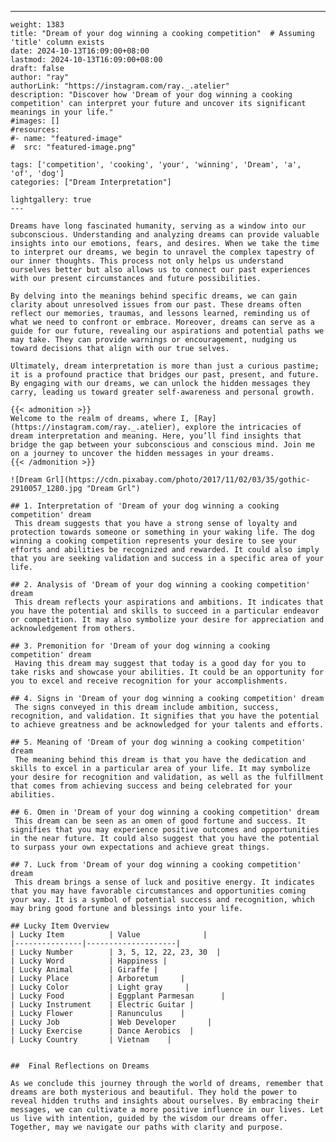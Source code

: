 ---
    weight: 1383
    title: "Dream of your dog winning a cooking competition"  # Assuming 'title' column exists
    date: 2024-10-13T16:09:00+08:00
    lastmod: 2024-10-13T16:09:00+08:00
    draft: false
    author: "ray"
    authorLink: "https://instagram.com/ray._.atelier"
    description: "Discover how 'Dream of your dog winning a cooking competition' can interpret your future and uncover its significant meanings in your life."
    #images: []
    #resources:
    #- name: "featured-image"
    #  src: "featured-image.png"
    
    tags: ['competition', 'cooking', 'your', 'winning', 'Dream', 'a', 'of', 'dog']
    categories: ["Dream Interpretation"]
    
    lightgallery: true
    ---
    
    Dreams have long fascinated humanity, serving as a window into our subconscious. Understanding and analyzing dreams can provide valuable insights into our emotions, fears, and desires. When we take the time to interpret our dreams, we begin to unravel the complex tapestry of our inner thoughts. This process not only helps us understand ourselves better but also allows us to connect our past experiences with our present circumstances and future possibilities.
    
    By delving into the meanings behind specific dreams, we can gain clarity about unresolved issues from our past. These dreams often reflect our memories, traumas, and lessons learned, reminding us of what we need to confront or embrace. Moreover, dreams can serve as a guide for our future, revealing our aspirations and potential paths we may take. They can provide warnings or encouragement, nudging us toward decisions that align with our true selves.
    
    Ultimately, dream interpretation is more than just a curious pastime; it is a profound practice that bridges our past, present, and future. By engaging with our dreams, we can unlock the hidden messages they carry, leading us toward greater self-awareness and personal growth.
    
    {{< admonition >}}
    Welcome to the realm of dreams, where I, [Ray](https://instagram.com/ray._.atelier), explore the intricacies of dream interpretation and meaning. Here, you’ll find insights that bridge the gap between your subconscious and conscious mind. Join me on a journey to uncover the hidden messages in your dreams.
    {{< /admonition >}}
    
    ![Dream Grl](https://cdn.pixabay.com/photo/2017/11/02/03/35/gothic-2910057_1280.jpg "Dream Grl")
    
    ## 1. Interpretation of 'Dream of your dog winning a cooking competition' dream
     This dream suggests that you have a strong sense of loyalty and protection towards someone or something in your waking life. The dog winning a cooking competition represents your desire to see your efforts and abilities be recognized and rewarded. It could also imply that you are seeking validation and success in a specific area of your life.
    
    ## 2. Analysis of 'Dream of your dog winning a cooking competition' dream
     This dream reflects your aspirations and ambitions. It indicates that you have the potential and skills to succeed in a particular endeavor or competition. It may also symbolize your desire for appreciation and acknowledgement from others.
    
    ## 3. Premonition for 'Dream of your dog winning a cooking competition' dream
     Having this dream may suggest that today is a good day for you to take risks and showcase your abilities. It could be an opportunity for you to excel and receive recognition for your accomplishments.
    
    ## 4. Signs in 'Dream of your dog winning a cooking competition' dream
     The signs conveyed in this dream include ambition, success, recognition, and validation. It signifies that you have the potential to achieve greatness and be acknowledged for your talents and efforts.
    
    ## 5. Meaning of 'Dream of your dog winning a cooking competition' dream
     The meaning behind this dream is that you have the dedication and skills to excel in a particular area of your life. It may symbolize your desire for recognition and validation, as well as the fulfillment that comes from achieving success and being celebrated for your abilities.
    
    ## 6. Omen in 'Dream of your dog winning a cooking competition' dream
     This dream can be seen as an omen of good fortune and success. It signifies that you may experience positive outcomes and opportunities in the near future. It could also suggest that you have the potential to surpass your own expectations and achieve great things.
    
    ## 7. Luck from 'Dream of your dog winning a cooking competition' dream
     This dream brings a sense of luck and positive energy. It indicates that you may have favorable circumstances and opportunities coming your way. It is a symbol of potential success and recognition, which may bring good fortune and blessings into your life.
    
    ## Lucky Item Overview
    | Lucky Item          | Value              |
    |---------------|--------------------|
    | Lucky Number        | 3, 5, 12, 22, 23, 30  |
    | Lucky Word          | Happiness |
    | Lucky Animal        | Giraffe |
    | Lucky Place         | Arboretum     |
    | Lucky Color         | Light gray     |
    | Lucky Food          | Eggplant Parmesan      |
    | Lucky Instrument    | Electric Guitar |
    | Lucky Flower        | Ranunculus    |
    | Lucky Job           | Web Developer       |
    | Lucky Exercise      | Dance Aerobics  |
    | Lucky Country       | Vietnam    |
    
    
    ##  Final Reflections on Dreams
    
    As we conclude this journey through the world of dreams, remember that dreams are both mysterious and beautiful. They hold the power to reveal hidden truths and insights about ourselves. By embracing their messages, we can cultivate a more positive influence in our lives. Let us live with intention, guided by the wisdom our dreams offer. Together, may we navigate our paths with clarity and purpose.
    
